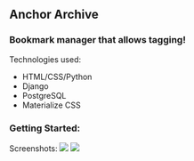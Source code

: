 ## Anchor Archive
### Bookmark manager that allows tagging!
  
Technologies used:
 - HTML/CSS/Python
 - Django
 - PostgreSQL
 - Materialize CSS

### Getting Started: <link>

Screenshots:
![](<screenshot>)
![](<screenshot>)

